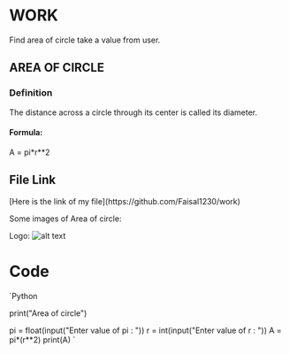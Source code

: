 <h1>WORK</h1>
Find area of circle take a value from user.

<h2>AREA OF CIRCLE</h2>
<h3>Definition</h3>
<p>The distance across a circle through its center is called its diameter. </p>
<h4> Formula:</h4>
<p> A = pi*r**2 </p>

<h2>File Link</h2>
[Here is the link of my file](https://github.com/Faisal1230/work)


Some images of Area of circle:

Logo:
![alt text](https://www.onlinemathlearning.com/image-files/xarea-circle.png.pagespeed.ic.pHsq7ZnD4v.png)

<h1>Code</h1>

`Python
<p>print("Area of circle")</p>
pi = float(input("Enter value of pi : "))
r = int(input("Enter value of r : "))
A = pi*(r**2)
print(A)
`
